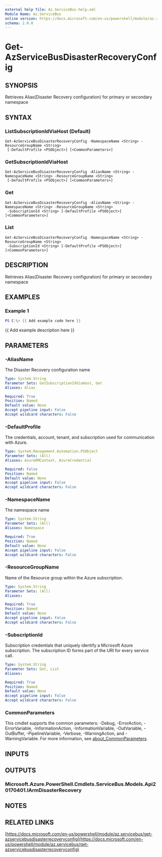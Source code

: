 ```yaml
---
external help file: Az.ServiceBus-help.xml
Module Name: Az.ServiceBus
online version: https://docs.microsoft.com/en-us/powershell/module/az.servicebus/get-azservicebusdisasterrecoveryconfig
schema: 2.0.0
---
```


# Get-AzServiceBusDisasterRecoveryConfig

## SYNOPSIS
Retrieves Alias(Disaster Recovery configuration) for primary or secondary namespace

## SYNTAX

### ListSubscriptionIdViaHost (Default)
```
Get-AzServiceBusDisasterRecoveryConfig -NamespaceName <String> -ResourceGroupName <String>
 [-DefaultProfile <PSObject>] [<CommonParameters>]
```

### GetSubscriptionIdViaHost
```
Get-AzServiceBusDisasterRecoveryConfig -AliasName <String> -NamespaceName <String> -ResourceGroupName <String>
 [-DefaultProfile <PSObject>] [<CommonParameters>]
```

### Get
```
Get-AzServiceBusDisasterRecoveryConfig -AliasName <String> -NamespaceName <String> -ResourceGroupName <String>
 -SubscriptionId <String> [-DefaultProfile <PSObject>] [<CommonParameters>]
```

### List
```
Get-AzServiceBusDisasterRecoveryConfig -NamespaceName <String> -ResourceGroupName <String>
 -SubscriptionId <String> [-DefaultProfile <PSObject>] [<CommonParameters>]
```

## DESCRIPTION
Retrieves Alias(Disaster Recovery configuration) for primary or secondary namespace

## EXAMPLES

### Example 1
```powershell
PS C:\> {{ Add example code here }}
```

{{ Add example description here }}

## PARAMETERS

### -AliasName
The Disaster Recovery configuration name

```yaml
Type: System.String
Parameter Sets: GetSubscriptionIdViaHost, Get
Aliases: Alias

Required: True
Position: Named
Default value: None
Accept pipeline input: False
Accept wildcard characters: False
```

### -DefaultProfile
The credentials, account, tenant, and subscription used for communication with Azure.

```yaml
Type: System.Management.Automation.PSObject
Parameter Sets: (All)
Aliases: AzureRMContext, AzureCredential

Required: False
Position: Named
Default value: None
Accept pipeline input: False
Accept wildcard characters: False
```

### -NamespaceName
The namespace name

```yaml
Type: System.String
Parameter Sets: (All)
Aliases: Namespace

Required: True
Position: Named
Default value: None
Accept pipeline input: False
Accept wildcard characters: False
```

### -ResourceGroupName
Name of the Resource group within the Azure subscription.

```yaml
Type: System.String
Parameter Sets: (All)
Aliases:

Required: True
Position: Named
Default value: None
Accept pipeline input: False
Accept wildcard characters: False
```

### -SubscriptionId
Subscription credentials that uniquely identify a Microsoft Azure subscription.
The subscription ID forms part of the URI for every service call.

```yaml
Type: System.String
Parameter Sets: Get, List
Aliases:

Required: True
Position: Named
Default value: None
Accept pipeline input: False
Accept wildcard characters: False
```

### CommonParameters
This cmdlet supports the common parameters: -Debug, -ErrorAction, -ErrorVariable, -InformationAction, -InformationVariable, -OutVariable, -OutBuffer, -PipelineVariable, -Verbose, -WarningAction, and -WarningVariable. For more information, see [about_CommonParameters](http://go.microsoft.com/fwlink/?LinkID=113216).

## INPUTS

## OUTPUTS

### Microsoft.Azure.PowerShell.Cmdlets.ServiceBus.Models.Api20170401.IArmDisasterRecovery
## NOTES

## RELATED LINKS

[https://docs.microsoft.com/en-us/powershell/module/az.servicebus/get-azservicebusdisasterrecoveryconfig](https://docs.microsoft.com/en-us/powershell/module/az.servicebus/get-azservicebusdisasterrecoveryconfig)


